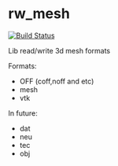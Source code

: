 rw_mesh
=======
[![Build Status](https://travis-ci.org/[GITHUB_USERNAME]/[PROJECT_NAME].png)](https://travis-ci.org/[GITHUB_USERNAME]/[PROJECT_NAME])

Lib read/write 3d mesh formats

Formats:
* OFF (coff,noff and etc)
* mesh
* vtk

In future:
* dat
* neu
* tec
* obj
